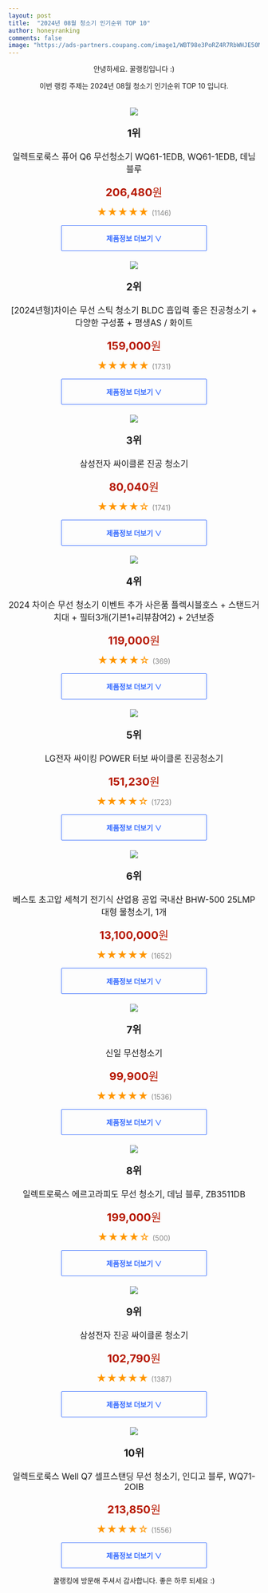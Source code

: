 ```yaml
---
layout: post
title:  "2024년 08월 청소기 인기순위 TOP 10"
author: honeyranking
comments: false
image: "https://ads-partners.coupang.com/image1/WBT98e3PoRZ4R7RbWHJE50MMy546fCNMGUXTJ_Zr-PJAJK7RlyfupAW0YRT-oC9SfCJg9hFkn9i5wNfCFW9e7YcpJboWJUOxSIn2OFKXnf09fHJHSqnOk0LtJBioWVFmG8aTdum1ihgQJhN003wfXf2SaBbxY5ZJPTRch6SHVA3DWWYti5n74PFYwJlE3zKHsmp7r4hfjow1IKMe6TXmlhIyrOu8W-_q1-YkN12JotKeFPxP0K2jJJh_t9OuYxyV0R9qRLWy1d_mqCKojXDYbYzqFDa4SQ9gdLrVjCmG3w=="
---
```

<p style="text-align: center;">안녕하세요. 꿀랭킹입니다 :)</p>
<p style="text-align: center;">이번 랭킹 주제는 2024년 08월 청소기 인기순위 TOP 10 입니다.</p><center><img src="https://ads-partners.coupang.com/image1/WBT98e3PoRZ4R7RbWHJE50MMy546fCNMGUXTJ_Zr-PJAJK7RlyfupAW0YRT-oC9SfCJg9hFkn9i5wNfCFW9e7YcpJboWJUOxSIn2OFKXnf09fHJHSqnOk0LtJBioWVFmG8aTdum1ihgQJhN003wfXf2SaBbxY5ZJPTRch6SHVA3DWWYti5n74PFYwJlE3zKHsmp7r4hfjow1IKMe6TXmlhIyrOu8W-_q1-YkN12JotKeFPxP0K2jJJh_t9OuYxyV0R9qRLWy1d_mqCKojXDYbYzqFDa4SQ9gdLrVjCmG3w==" style="margin-top:20px" /></center><p style="text-align: center; font-size: 20px"><b>1위</b></p><p style="text-align: center; font-size: 17px">일렉트로룩스 퓨어 Q6 무선청소기 WQ61-1EDB, WQ61-1EDB, 데님 블루</p><p style="text-align: center;"><span style="color: #b61800; font-size: 22px;"><b>206,480</b>원</span></p><p style="text-align: center;"><span style="color: #ff9600; font-size: 20px;">★★★★★ </span><span style="color: #878787;">(1146)</span></p><center><a href="https://link.coupang.com/re/AFFSDP?lptag=AF3899140&subid=honeyrank&pageKey=6965252689&itemId=16970913293&vendorItemId=71599894431&traceid=V0-153-9efda5df831effd4&clickBeacon=b6d2abe0-5300-11ef-9da6-62751356f5ae%7E3&requestid=20240805170000389311114931&token=31850C%7CMIXED"><div style="font-size: 14px; display: inline-block; padding: 15px 90px; color: #346aff; border-radius: 2px; border: 1px solid #346aff; cursor: pointer;"><b>제품정보 더보기 &or;</b></div></a></center><center><img src="https://ads-partners.coupang.com/image1/fqkUPn-v70y-trSwfg07ZyHfivEppvKvcQG8Ik5DibruBEtu9fyQ22-5as2yreABYRiq_J62B9xOBoZJYqFiEdvsHcjv8XajbvAoGTkD6z-5U9HfN2Dz5-SlLuMxgrqkg5W3ofMsO6xZeUlGU_K9fmq0hCYr9O61r5J35Sd-b8zFi4EnIFUDlD7Zm6uCl60oSln6YgSAzimMUZ_C42T-ujXe6FlWx-8eBptJL80vQUqV92qiiDXmDf0qMTt5GptzB9EjVk2Fp3I0XYWH4T8Uj7zzTmsEcFnXhG_qmUXZ116J8qmwVhitQxsy" style="margin-top:20px" /></center><p style="text-align: center; font-size: 20px"><b>2위</b></p><p style="text-align: center; font-size: 17px">[2024년형]차이슨 무선 스틱 청소기 BLDC 흡입력 좋은 진공청소기 + 다양한 구성품 + 평생AS / 화이트</p><p style="text-align: center;"><span style="color: #b61800; font-size: 22px;"><b>159,000</b>원</span></p><p style="text-align: center;"><span style="color: #ff9600; font-size: 20px;">★★★★★ </span><span style="color: #878787;">(1731)</span></p><center><a href="https://link.coupang.com/re/AFFSDP?lptag=AF3899140&subid=honeyrank&pageKey=7706232248&itemId=20645329542&vendorItemId=88421220703&traceid=V0-153-ee90934a4efc9536&requestid=20240805170000389311114931&token=31850C%7CMIXED"><div style="font-size: 14px; display: inline-block; padding: 15px 90px; color: #346aff; border-radius: 2px; border: 1px solid #346aff; cursor: pointer;"><b>제품정보 더보기 &or;</b></div></a></center><center><img src="https://ads-partners.coupang.com/image1/SwA4Q0yjZ4pmP2aXSwnZRjd_wI-Jilfae5HHExq__1OJY_d589sGZCNm1KXBgQRQN42sIpSH-Q98MWl2AxUibXtVZsWKt9mEK7BTt230q_ps_LhRX6auhHEjjHcXog16rDaKDCzhSdIOlzVZjhhGTUGlFTakgQgy3jCGcBOVoxfYVHEayZCcQ4E-wbCl_KL788Mqux2BcV3WAHDNkZKhiYGw7weFUr65mzdxWJbcTDAP3T9ZQ1Ra4WgmCkhzFO7eQGRvpJMG9vJv4Sd7w8ZJcBzGAPLJ-YM5kA==" style="margin-top:20px" /></center><p style="text-align: center; font-size: 20px"><b>3위</b></p><p style="text-align: center; font-size: 17px">삼성전자 싸이클론 진공 청소기</p><p style="text-align: center;"><span style="color: #b61800; font-size: 22px;"><b>80,040</b>원</span></p><p style="text-align: center;"><span style="color: #ff9600; font-size: 20px;">★★★★☆ </span><span style="color: #878787;">(1741)</span></p><center><a href="https://link.coupang.com/re/AFFSDP?lptag=AF3899140&subid=honeyrank&pageKey=7112299528&itemId=17783506233&vendorItemId=4277480262&traceid=V0-153-2fd61c38b8b90bc3&requestid=20240805170000389311114931&token=31850C%7CMIXED"><div style="font-size: 14px; display: inline-block; padding: 15px 90px; color: #346aff; border-radius: 2px; border: 1px solid #346aff; cursor: pointer;"><b>제품정보 더보기 &or;</b></div></a></center><center><img src="https://ads-partners.coupang.com/image1/zMCQC1PUxoQGUeyszJAmqYWYipYxXbA7D6HwRxnYXh2nw-CQbLdzxJY-7MO2N8TY-tqNVvITPmlcOCwTX_5R2-HMx3sIbvVbNjF3xA71MHEISC9mHvf3TRc3PPY4OwKKn5Eu2kH5_Lxy1L77C_ueYWXg5zkIaojIPuDkYdd5XoU_-7UgT4k9hQNNLiwzOb-1c4_4dcDrU3VgRndaodXwJqSyl2BW_mSatuCAb2FlPSAFIl7OgNkfYZ2DXwYpMgGVpNaAiHHlJ5k-oqSNlgLBttGQU5IS3JJ5TQ82WPa55zS6XbS_BmQVveDuoybxH4Yd" style="margin-top:20px" /></center><p style="text-align: center; font-size: 20px"><b>4위</b></p><p style="text-align: center; font-size: 17px">2024 차이슨 무선 청소기 이벤트 추가 사은품 플렉시블호스 + 스탠드거치대 + 필터3개(기본1+리뷰참여2) + 2년보증</p><p style="text-align: center;"><span style="color: #b61800; font-size: 22px;"><b>119,000</b>원</span></p><p style="text-align: center;"><span style="color: #ff9600; font-size: 20px;">★★★★☆ </span><span style="color: #878787;">(369)</span></p><center><a href="https://link.coupang.com/re/AFFSDP?lptag=AF3899140&subid=honeyrank&pageKey=5374478483&itemId=7963992886&vendorItemId=72715386932&traceid=V0-153-d67b09dd21fc46be&clickBeacon=b6d2d2f0-5300-11ef-af32-684960019c23%7E3&requestid=20240805170000389311114931&token=31850C%7CMIXED"><div style="font-size: 14px; display: inline-block; padding: 15px 90px; color: #346aff; border-radius: 2px; border: 1px solid #346aff; cursor: pointer;"><b>제품정보 더보기 &or;</b></div></a></center><center><img src="https://ads-partners.coupang.com/image1/we8apJ2anIlkM009wbAVg4jrmSuMZmHIodJPwJFR77XPGId1vxIZwFETuUDIiQ8z84Ci8HCrFBSLId1kWudApL5T7aypvopJMlzew_pxpOZAaQYnQxvKN9CIpwl-Y3w5-bTDVHXdWhIVcQikt7DvZgLAldZmJC9mx5uUQmWl8iXRwCthd0rrvokubLpL6h-epQK2ZzgtznwNQg8eOIkLW6cgf0FGcIuuti_sjJdeD5NaSyp1t3X9oYT1lHJoSZtCTE7yk1mejxWV8WTlHVAytTM-_XUphn1vePo=" style="margin-top:20px" /></center><p style="text-align: center; font-size: 20px"><b>5위</b></p><p style="text-align: center; font-size: 17px">LG전자 싸이킹 POWER 터보 싸이클론 진공청소기</p><p style="text-align: center;"><span style="color: #b61800; font-size: 22px;"><b>151,230</b>원</span></p><p style="text-align: center;"><span style="color: #ff9600; font-size: 20px;">★★★★☆ </span><span style="color: #878787;">(1723)</span></p><center><a href="https://link.coupang.com/re/AFFSDP?lptag=AF3899140&subid=honeyrank&pageKey=7093607649&itemId=17684847640&vendorItemId=90851544884&traceid=V0-153-f959294600b23747&requestid=20240805170000389311114931&token=31850C%7CMIXED"><div style="font-size: 14px; display: inline-block; padding: 15px 90px; color: #346aff; border-radius: 2px; border: 1px solid #346aff; cursor: pointer;"><b>제품정보 더보기 &or;</b></div></a></center><center><img src="https://ads-partners.coupang.com/image1/mlPRUHphTbXPtGUomj-cKAgW3BvO6Zc5RAaSwyBJc3gxWH4m63hwRwzRsTt1WlCuFBymq8PUySdgQ3_UcIxJXAfjZyr8NVRgTz_2wnjDEWFoG3umdbtInjp-d1ni5LUsS32iVQ8yJAVO0nPmi2eyhhiuW7BDsGJKVS84Yv2wNuCZ3Pk3nqXeotyQhzj_trYcSWfLuAl5OrZO19XcXNjAoxsSLn300wnHOwnwF5khV9z5qf5beztf5YSMIIEda8bSUaZERDfWFj9RFhEJQGFgyijBTG9Dj8LAvJFqBdVyteOXnnBDBD3_3CD-do8BfQ==" style="margin-top:20px" /></center><p style="text-align: center; font-size: 20px"><b>6위</b></p><p style="text-align: center; font-size: 17px">베스토 초고압 세척기 전기식 산업용 공업 국내산 BHW-500 25LMP 대형 물청소기, 1개</p><p style="text-align: center;"><span style="color: #b61800; font-size: 22px;"><b>13,100,000</b>원</span></p><p style="text-align: center;"><span style="color: #ff9600; font-size: 20px;">★★★★★ </span><span style="color: #878787;">(1652)</span></p><center><a href="https://link.coupang.com/re/AFFSDP?lptag=AF3899140&subid=honeyrank&pageKey=8026316115&itemId=22432706678&vendorItemId=89504045701&traceid=V0-153-257db23e2c3f9fb7&clickBeacon=b6d2d2f0-5300-11ef-aae7-9b432858c647%7E3&requestid=20240805170000389311114931&token=31850C%7CMIXED"><div style="font-size: 14px; display: inline-block; padding: 15px 90px; color: #346aff; border-radius: 2px; border: 1px solid #346aff; cursor: pointer;"><b>제품정보 더보기 &or;</b></div></a></center><center><img src="https://ads-partners.coupang.com/image1/NAzlKuqtp_RYR-MzND3LRcmTkolIEzlEcjELXnbS5lZhKLzkspwCYR-dSWEagX_13uh1rYUdZx9qaQQN_ukb_CWdvEi9Cite-YY4HXJK0fg1f9PcG-h6kk05CRvJAzLfR3oxgWluRjEySO2m9-2t9FYAD2NU3-Fr4vTpomsVsLQ-tulgF9V9JjwTUQiXw18gWrUTRJ9TsKY9y7B8bUhJSmqmBMpnIb0pw__NCyZ6HDHzbAtC5HazPcA1h5xsu8eOC_CHCTXFduCy6nJMOeKaP9amIghRtN7pJ9nR0xY4_w5gjEbqDIdakg1ibQ==" style="margin-top:20px" /></center><p style="text-align: center; font-size: 20px"><b>7위</b></p><p style="text-align: center; font-size: 17px">신일 무선청소기</p><p style="text-align: center;"><span style="color: #b61800; font-size: 22px;"><b>99,900</b>원</span></p><p style="text-align: center;"><span style="color: #ff9600; font-size: 20px;">★★★★★ </span><span style="color: #878787;">(1536)</span></p><center><a href="https://link.coupang.com/re/AFFSDP?lptag=AF3899140&subid=honeyrank&pageKey=1681219012&itemId=21190786690&vendorItemId=88331689885&traceid=V0-153-57edc96f6a5fffc0&requestid=20240805170000389311114931&token=31850C%7CMIXED"><div style="font-size: 14px; display: inline-block; padding: 15px 90px; color: #346aff; border-radius: 2px; border: 1px solid #346aff; cursor: pointer;"><b>제품정보 더보기 &or;</b></div></a></center><center><img src="https://ads-partners.coupang.com/image1/oefduLDfCBGdk6gHoVE42pACaUNzb9Z2bpGtz3ZZamie-Ys5miN8MkGNXEzWbC-Yj8-V2NaXFq4Bs13uklLhAsLrr_npbCUKGGk7f5Wq0Zrh0aS4XegmzJzACJQgbnoOOKNTlRwCZdL3RArtIn4T6sUyFDwRIlTFxpC5MoqlO6jJIkjLaefNs6F_nUY97uFKRblinPjDXu2ovjkpZzCyTk62PQOVTkSOTEgxgo8R_eFIfpF8pKEafzqeH0zqWqdhph49Nqm1ld5OWIeKTvLsUOB8IvJNWfYwXY-X4-DT2nIg" style="margin-top:20px" /></center><p style="text-align: center; font-size: 20px"><b>8위</b></p><p style="text-align: center; font-size: 17px">일렉트로룩스 에르고라피도 무선 청소기, 데님 블루, ZB3511DB</p><p style="text-align: center;"><span style="color: #b61800; font-size: 22px;"><b>199,000</b>원</span></p><p style="text-align: center;"><span style="color: #ff9600; font-size: 20px;">★★★★☆ </span><span style="color: #878787;">(500)</span></p><center><a href="https://link.coupang.com/re/AFFSDP?lptag=AF3899140&subid=honeyrank&pageKey=1557065493&itemId=2662710106&vendorItemId=70653307313&traceid=V0-153-4a71d818cb82e3ce&clickBeacon=b6d2d2f0-5300-11ef-b8d1-3e67e0db4104%7E3&requestid=20240805170000389311114931&token=31850C%7CMIXED"><div style="font-size: 14px; display: inline-block; padding: 15px 90px; color: #346aff; border-radius: 2px; border: 1px solid #346aff; cursor: pointer;"><b>제품정보 더보기 &or;</b></div></a></center><center><img src="https://ads-partners.coupang.com/image1/iJvWbB0p6eFw_2VeiG3pXwQhRLoWt0owuNsZ1DldcHFLTY9e72r-bio0E_QKpkyFMcAZuZRbfxIHYEKJBKH2i2gd213kHj1X79UMOepz4NzI1YshruahsskDvzHD_IlKHtA6BgDzEgwnlvYw2R4S6A24UYFtdCVA9ehc7hpxQV9G5muW2OtRb40V-tCHo-6ojXlDXXlJHux2ZZ3TWui8GrGa1LP_6Iz3ay2ThXP4blAMGYatVb3-0puIP-bK44KRNmWVnwhCnHwSI3fAkl7Tdb_c9DXmKch0Sw==" style="margin-top:20px" /></center><p style="text-align: center; font-size: 20px"><b>9위</b></p><p style="text-align: center; font-size: 17px">삼성전자 진공 싸이클론 청소기</p><p style="text-align: center;"><span style="color: #b61800; font-size: 22px;"><b>102,790</b>원</span></p><p style="text-align: center;"><span style="color: #ff9600; font-size: 20px;">★★★★★ </span><span style="color: #878787;">(1387)</span></p><center><a href="https://link.coupang.com/re/AFFSDP?lptag=AF3899140&subid=honeyrank&pageKey=63495465&itemId=216261179&vendorItemId=3521322598&traceid=V0-153-5c7a45083076f111&requestid=20240805170000389311114931&token=31850C%7CMIXED"><div style="font-size: 14px; display: inline-block; padding: 15px 90px; color: #346aff; border-radius: 2px; border: 1px solid #346aff; cursor: pointer;"><b>제품정보 더보기 &or;</b></div></a></center><center><img src="https://ads-partners.coupang.com/image1/tCJreGIb0rqx7rFdtNjANt-ChkaYZKXESnW_AruBvKnP6F2Fe6GfbSwjFgLNnZnBMMaLIDmZf2a4ZvrSBY9BtQ8o3Xf4WxampY-UzrnHu25Ns6Oiy98civq4EKAYeMj_L_u9l4wuYcP8RrHiFkQAwm8dUItKURM7ucGhXu8A79ONRxB4I-KHZ5eTnIexGTJ7SDSecB0qqAN7V56_y6pin2AJIjtotrlgMW9dlr5nhr0EEiCVLkFnLlBEdXesj_wMc4sZ1pfPSbWCKbpj0rXLI6nva0S-IbhETJq-ezsGmDJ7" style="margin-top:20px" /></center><p style="text-align: center; font-size: 20px"><b>10위</b></p><p style="text-align: center; font-size: 17px">일렉트로룩스 Well Q7 셀프스탠딩 무선 청소기, 인디고 블루, WQ71-2OIB</p><p style="text-align: center;"><span style="color: #b61800; font-size: 22px;"><b>213,850</b>원</span></p><p style="text-align: center;"><span style="color: #ff9600; font-size: 20px;">★★★★☆ </span><span style="color: #878787;">(1556)</span></p><center><a href="https://link.coupang.com/re/AFFSDP?lptag=AF3899140&subid=honeyrank&pageKey=8082802268&itemId=9375082340&vendorItemId=76660217795&traceid=V0-153-b0fdfb736a69b263&clickBeacon=b6d2d2f0-5300-11ef-b260-b1d905c00309%7E3&requestid=20240805170000389311114931&token=31850C%7CMIXED"><div style="font-size: 14px; display: inline-block; padding: 15px 90px; color: #346aff; border-radius: 2px; border: 1px solid #346aff; cursor: pointer;"><b>제품정보 더보기 &or;</b></div></a></center><p style="text-align: center;">꿀랭킹에 방문해 주셔서 감사합니다. 좋은 하루 되세요 :)</p>